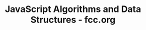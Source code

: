 ---
title: "JavaScript Algorithms and Data Structures - fcc.org"
priority: 1
excerpt: "Lorem ipsum dolor sit amet, consectetur adipiscing elit, sed do eiusmod tempor incididunt ut labore et dolore magna aliqua"
type: "Technical Documentation"
category: "Programming"
experience_type: "coursework"
repo_url: "https://github.com/"
demo_url: "https://github.com/"
status: "published"
tags:
    - "Front-end Development"
    - "JavaScript"
    - "Programming"
---
